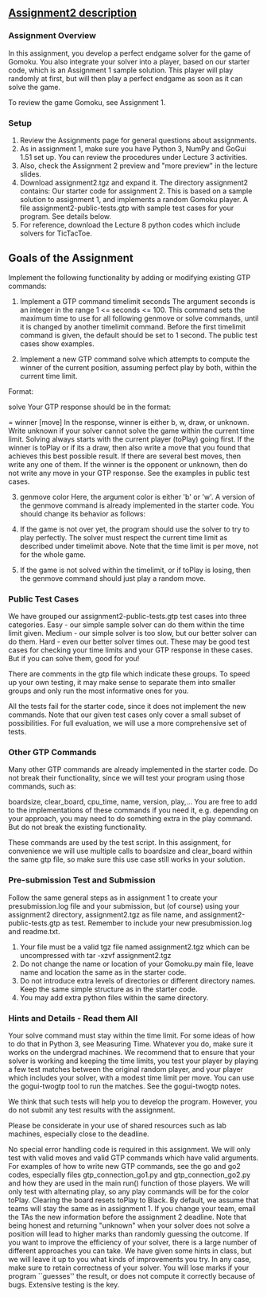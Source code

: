 ## [Assignment2 description](https://jrwright.info/cmput455/assignments/a2.html)

### Assignment Overview
In this assignment, you develop a perfect endgame solver for the game of Gomoku. You also integrate your solver into a player, based on our starter code, which is an Assignment 1 sample solution. This player will play randomly at first, but will then play a perfect endgame as soon as it can solve the game.

To review the game Gomoku, see Assignment 1.



### Setup
1. Review the Assignments page for general questions about assignments.
2. As in assignment 1, make sure you have Python 3, NumPy and GoGui 1.51 set up. You can review the procedures under Lecture 3 activities.
3. Also, check the Assignment 2 preview and "more preview" in the lecture slides.
4. Download assignment2.tgz and expand it. The directory assignment2 contains:
    Our starter code for assignment 2. This is based on a sample solution to assignment 1, and implements a random Gomoku player.
    A file assignment2-public-tests.gtp with sample test cases for your program. See details below.
5. For reference, download the Lecture 8 python codes which include solvers for TicTacToe.



## Goals of the Assignment
Implement the following functionality by adding or modifying existing GTP commands:

1. Implement a GTP command
timelimit seconds
The argument seconds is an integer in the range 1 <= seconds <= 100. This command sets the maximum time to use for all following genmove or solve commands, until it is changed by another timelimit command.
Before the first timelimit command is given, the default should be set to 1 second. The public test cases show examples.

2. Implement a new GTP command solve which attempts to compute the winner of the current position, assuming perfect play by both, within the current time limit.

Format:

solve
Your GTP response should be in the format:

= winner [move]
In the response, winner is either b, w, draw, or unknown. Write unknown if your solver cannot solve the game within the current time limit. Solving always starts with the current player (toPlay) going first. If the winner is toPlay or if its a draw, then also write a move that you found that achieves this best possible result. If there are several best moves, then write any one of them. If the winner is the opponent or unknown, then do not write any move in your GTP response. See the examples in public test cases.

3. genmove color
Here, the argument color is either 'b' or 'w'. A version of the genmove command is already implemented in the starter code. You should change its behavior as follows:

1. If the game is not over yet, the program should use the solver to try to play perfectly. The solver must respect the current time limit as described under timelimit above. Note that the time limit is per move, not for the whole game.
2. If the game is not solved within the timelimit, or if toPlay is losing, then the genmove command should just play a random move.



### Public Test Cases
We have grouped our assignment2-public-tests.gtp test cases into three categories.
Easy - our simple sample solver can do them within the time limit given.
Medium - our simple solver is too slow, but our better solver can do them.
Hard - even our better solver times out. These may be good test cases for checking your time limits and your GTP response in these cases. But if you can solve them, good for you!

There are comments in the gtp file which indicate these groups. To speed up your own testing, it may make sense to separate them into smaller groups and only run the most informative ones for you.

All the tests fail for the starter code, since it does not implement the new commands. Note that our given test cases only cover a small subset of possibilities. For full evaluation, we will use a more comprehensive set of tests.



### Other GTP Commands
Many other GTP commands are already implemented in the starter code. Do not break their functionality, since we will test your program using those commands, such as:

boardsize, clear_board, cpu_time, name, version, play,...
You are free to add to the implementations of these commands if you need it, e.g. depending on your approach, you may need to do something extra in the play command. But do not break the existing functionality.

These commands are used by the test script. In this assignment, for convenience we will use multiple calls to boardsize and clear_board within the same gtp file, so make sure this use case still works in your solution.



### Pre-submission Test and Submission
Follow the same general steps as in assignment 1 to create your presubmission.log file and your submission, but (of course) using your assignment2 directory, assignment2.tgz as file name, and assignment2-public-tests.gtp as test. Remember to include your new presubmission.log and readme.txt.

1. Your file must be a valid tgz file named assignment2.tgz which can be uncompressed with tar -xzvf assignment2.tgz
2. Do not change the name or location of your Gomoku.py main file, leave name and location the same as in the starter code.
3. Do not introduce extra levels of directories or different directory names. Keep the same simple structure as in the starter code.
4. You may add extra python files within the same directory.



### Hints and Details - Read them All
Your solve command must stay within the time limit. For some ideas of how to do that in Python 3, see Measuring Time. Whatever you do, make sure it works on the undergrad machines.
We recommend that to ensure that your solver is working and keeping the time limits, you test your player by playing a few test matches between the original random player, and your player which includes your solver, with a modest time limit per move. You can use the gogui-twogtp tool to run the matches. See the gogui-twogtp notes.

We think that such tests will help you to develop the program. However, you do not submit any test results with the assignment.

Please be considerate in your use of shared resources such as lab machines, especially close to the deadline.

No special error handling code is required in this assignment. We will only test with valid moves and valid GTP commands which have valid arguments.
For examples of how to write new GTP commands, see the go and go2 codes, especially files gtp_connection_go1.py and gtp_connection_go2.py and how they are used in the main run() function of those players.
We will only test with alternating play, so any play commands will be for the color toPlay. Clearing the board resets toPlay to Black.
By default, we assume that teams will stay the same as in assignment 1. If you change your team, email the TAs the new information before the assignment 2 deadline.
Note that being honest and returning "unknown" when your solver does not solve a position will lead to higher marks than randomly guessing the outcome.
If you want to improve the efficiency of your solver, there is a large number of different approaches you can take. We have given some hints in class, but we will leave it up to you what kinds of improvements you try. In any case, make sure to retain correctness of your solver. You will lose marks if your program ``guesses'' the result, or does not compute it correctly because of bugs. Extensive testing is the key.



